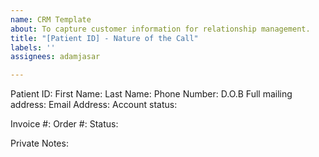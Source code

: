 ```yaml
---
name: CRM Template
about: To capture customer information for relationship management.
title: "[Patient ID] - Nature of the Call"
labels: ''
assignees: adamjasar

---
```


Patient ID:
First Name:
Last Name:
Phone Number:
D.O.B
Full mailing address: 
Email Address:
Account status:

Invoice #:
Order #: 
Status:

Private Notes:
